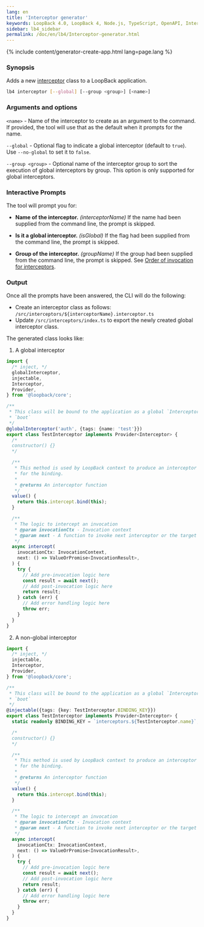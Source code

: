 ```yaml
---
lang: en
title: 'Interceptor generator'
keywords: LoopBack 4.0, LoopBack 4, Node.js, TypeScript, OpenAPI, Interceptor
sidebar: lb4_sidebar
permalink: /doc/en/lb4/Interceptor-generator.html
---
```


{% include content/generator-create-app.html lang=page.lang %}

### Synopsis

Adds a new [interceptor](Interceptor.md#global-interceptors) class to a LoopBack
application.

```sh
lb4 interceptor [--global] [--group <group>] [<name>]
```

### Arguments and options

`<name>` - Name of the interceptor to create as an argument to the command. If
provided, the tool will use that as the default when it prompts for the name.

`--global` - Optional flag to indicate a global interceptor (default to `true`).
Use `--no-global` to set it to `false`.

`--group <group>` - Optional name of the interceptor group to sort the execution
of global interceptors by group. This option is only supported for global
interceptors.

### Interactive Prompts

The tool will prompt you for:

- **Name of the interceptor.** _(interceptorName)_ If the name had been supplied
  from the command line, the prompt is skipped.

- **Is it a global interceptor.** _(isGlobal)_ If the flag had been supplied
  from the command line, the prompt is skipped.

- **Group of the interceptor.** _(groupName)_ If the group had been supplied
  from the command line, the prompt is skipped. See
  [Order of invocation for interceptors](https://loopback.io/doc/en/lb4/Interceptors.html#order-of-invocation-for-interceptors).

### Output

Once all the prompts have been answered, the CLI will do the following:

- Create an interceptor class as follows:
  `/src/interceptors/${interceptorName}.interceptor.ts`
- Update `/src/interceptors/index.ts` to export the newly created global
  interceptor class.

The generated class looks like:

1. A global interceptor

```ts
import {
  /* inject, */
  globalInterceptor,
  injectable,
  Interceptor,
  Provider,
} from '@loopback/core';

/**
 * This class will be bound to the application as a global `Interceptor` during
 * `boot`
 */
@globalInterceptor('auth', {tags: {name: 'test'}})
export class TestInterceptor implements Provider<Interceptor> {
  /*
  constructor() {}
  */

  /**
   * This method is used by LoopBack context to produce an interceptor function
   * for the binding.
   *
   * @returns An interceptor function
   */
  value() {
    return this.intercept.bind(this);
  }

  /**
   * The logic to intercept an invocation
   * @param invocationCtx - Invocation context
   * @param next - A function to invoke next interceptor or the target method
   */
  async intercept(
    invocationCtx: InvocationContext,
    next: () => ValueOrPromise<InvocationResult>,
  ) {
    try {
      // Add pre-invocation logic here
      const result = await next();
      // Add post-invocation logic here
      return result;
    } catch (err) {
      // Add error handling logic here
      throw err;
    }
  }
}
```

2. A non-global interceptor

```ts
import {
  /* inject, */
  injectable,
  Interceptor,
  Provider,
} from '@loopback/core';

/**
 * This class will be bound to the application as a global `Interceptor` during
 * `boot`
 */
@injectable({tags: {key: TestInterceptor.BINDING_KEY}})
export class TestInterceptor implements Provider<Interceptor> {
  static readonly BINDING_KEY = `interceptors.${TestInterceptor.name}`;

  /*
  constructor() {}
  */

  /**
   * This method is used by LoopBack context to produce an interceptor function
   * for the binding.
   *
   * @returns An interceptor function
   */
  value() {
    return this.intercept.bind(this);
  }

  /**
   * The logic to intercept an invocation
   * @param invocationCtx - Invocation context
   * @param next - A function to invoke next interceptor or the target method
   */
  async intercept(
    invocationCtx: InvocationContext,
    next: () => ValueOrPromise<InvocationResult>,
  ) {
    try {
      // Add pre-invocation logic here
      const result = await next();
      // Add post-invocation logic here
      return result;
    } catch (err) {
      // Add error handling logic here
      throw err;
    }
  }
}
```
